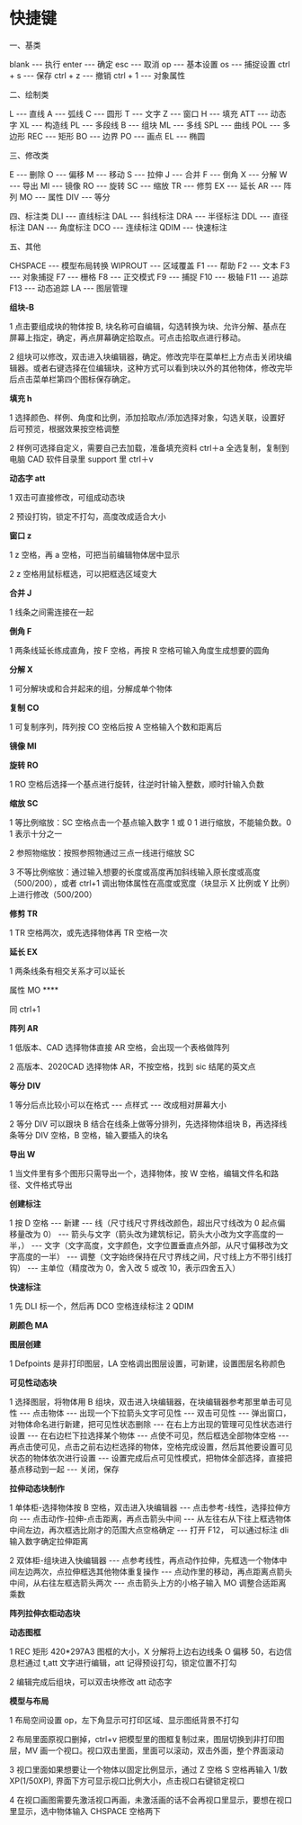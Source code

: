 # 快捷键

一、基类

blank --- 执行
enter --- 确定
esc --- 取消
op --- 基本设置
os --- 捕捉设置
ctrl + s --- 保存
ctrl + z --- 撤销
ctrl + 1 --- 对象属性

二、绘制类

L --- 直线
A --- 弧线
C --- 圆形
T --- 文字
Z --- 窗口
H --- 填充
ATT --- 动态字
XL --- 构造线
PL --- 多段线
B --- 组块
ML --- 多线
SPL --- 曲线
POL --- 多边形
REC --- 矩形
BO --- 边界
PO --- 画点
EL --- 椭圆

三、修改类

E --- 删除
O --- 偏移
M --- 移动
S --- 拉伸
J --- 合并
F --- 倒角
X --- 分解
W --- 导出
MI --- 镜像
RO --- 旋转
SC --- 缩放
TR --- 修剪
EX --- 延长
AR --- 阵列
MO --- 属性
DIV --- 等分

四、标注类
DLI --- 直线标注
DAL --- 斜线标注
DRA --- 半径标注
DDL --- 直径标注
DAN --- 角度标注
DCO --- 连续标注
QDIM --- 快速标注

五、其他

CHSPACE --- 模型布局转换
WIPROUT --- 区域覆盖
F1 --- 帮助
F2 --- 文本
F3 --- 对象捕捉
F7 --- 栅格
F8 --- 正交模式
F9 --- 捕捉
F10 --- 极轴
F11 --- 追踪
F13 --- 动态追踪
LA --- 图层管理

**组块-B**

1 点击要组成块的物体按 B, 块名称可自编辑，勾选转换为块、允许分解、基点在屏幕上指定，确定，再点屏幕确定拾取点。可点击拾取点进行移动。

2 组块可以修改，双击进入块编辑器，确定。修改完毕在菜单栏上方点击关闭块编辑器。或者右键选择在位编辑块，这种方式可以看到块以外的其他物体，修改完毕后点击菜单栏第四个图标保存确定。

**填充 h**

1 选择颜色、样例、角度和比例，添加拾取点/添加选择对象，勾选关联，设置好后可预览，根据效果按空格调整

2 样例可选择自定义，需要自己去加载，准备填充资料 ctrl＋a 全选复制，复制到电脑 CAD 软件目录里 support 里 ctrl＋v

**动态字 att**

1 双击可直接修改，可组成动态块

2 预设打钩，锁定不打勾，高度改成适合大小

**窗口 z**

1 z 空格，再 a 空格，可把当前编辑物体居中显示

2 z 空格用鼠标框选，可以把框选区域变大

**合并 J**

1 线条之间需连接在一起

**倒角 F**

1 两条线延长练成直角，按 F 空格，再按 R 空格可输入角度生成想要的圆角

**分解 X**

1 可分解块或和合并起来的组，分解成单个物体

**复制 CO**

1 可复制序列，阵列按 CO 空格后按 A 空格输入个数和距离后

**镜像 MI**

**旋转 RO**

1 RO 空格后选择一个基点进行旋转，往逆时针输入整数，顺时针输入负数

**缩放 SC**

1 等比例缩放：SC 空格点击一个基点输入数字 1 或 0 1 进行缩放，不能输负数。0 1 表示十分之一

2 参照物缩放：按照参照物通过三点一线进行缩放 SC

3 不等比例缩放：通过输入想要的长度或高度再加斜线输入原长度或高度（500/200），或者 ctrl+1 调出物体属性在高度或宽度（块显示 X 比例或 Y 比例）上进行修改（500/200）

**修剪 TR**

1 TR 空格两次，或先选择物体再 TR 空格一次

**延长 EX**

1 两条线条有相交关系才可以延长

属性 MO ****

同 ctrl+1

**阵列 AR**

1 低版本、CAD 选择物体直接 AR 空格，会出现一个表格做阵列

2 高版本、2020CAD 选择物体 AR，不按空格，找到 sic 结尾的英文点

**等分 DIV**

1 等分后点比较小可以在格式 --- 点样式 --- 改成相对屏幕大小

2 等分 DIV 可以跟块 B 结合在线条上做等分排列，先选择物体组块 B，再选择线条等分 DIV 空格，B 空格，输入要插入的块名

**导出 W**

1 当文件里有多个图形只需导出一个，选择物体，按 W 空格，编辑文件名和路径、文件格式导出

**创建标注**

1 按 D 空格 --- 新建 --- 线（尺寸线尺寸界线改颜色，超出尺寸线改为 0 起点偏移量改为 0） --- 箭头与文字（箭头改为建筑标记，箭头大小改为文字高度的一半，） --- 文字（文字高度，文字颜色，文字位置垂直点外部，从尺寸偏移改为文字高度的一半） --- 调整（文字始终保持在尺寸界线之间，尺寸线上方不带引线打钩） --- 主单位（精度改为 0，舍入改 5 或改 10，表示四舍五入）

**快速标注**

1 先 DLI 标一个，然后再 DCO 空格连续标注 2 QDIM

**刷颜色 MA**

**图层创建**

1 Defpoints 是非打印图层，LA 空格调出图层设置，可新建，设置图层名称颜色

**可见性动态块**

1 选择图层，将物体用 B 组块，双击进入块编辑器，在块编辑器参考那里单击可见性 --- 点击物体 --- 出现一个下拉箭头文字可见性 --- 双击可见性 --- 弹出窗口，对物体命名进行新建，把可见性状态删除 --- 在右上方出现的管理可见性状态进行设置 --- 在右边栏下拉选择某个物体 --- 点使不可见，然后框选全部物体空格 --- 再点击使可见，点击之前右边栏选择的物体，空格完成设置，然后其他要设置可见状态的物体依次进行设置 --- 设置完成后点可见性模式，把物体全部选择，直接把基点移动到一起 --- 关闭，保存

**拉伸动态块制作**

1 单体柜-选择物体按 B 空格，双击进入块编辑器 --- 点击参考-线性，选择拉伸方向 --- 点击动作-拉伸-点击距离，再点击箭头中间 --- 从左往右从下往上框选物体中间左边，再次框选比刚才的范围大点空格确定 --- 打开 F12， 可以通过标注 dli 输入数字确定拉伸距离

2 双体柜-组块进入快编辑器 --- 点参考线性，再点动作拉伸，先框选一个物体中间左边两次，点拉伸框选其他物体重复操作 --- 点动作里的移动，再点距离点箭头中间，从右往左框选箭头两次 --- 点击箭头上方的小格子输入 MO 调整合适距离乘数

**阵列拉伸衣柜动态块**

**动态图框**

1 REC 矩形 420*297A3 图框的大小，X 分解将上边右边线条 O 偏移 50，右边信息栏通过 t,att 文字进行编辑，att 记得预设打勾，锁定位置不打勾

2 编辑完成后组块，可以双击块修改 att 动态字

**模型与布局**

1 布局空间设置 op，左下角显示可打印区域、显示图纸背景不打勾

2 布局里面原视口删掉，ctrl+v 把模型里的图框复制过来，图层切换到非打印图层，MV 画一个视口。视口双击里面，里面可以滚动，双击外面，整个界面滚动

3 视口里面如果想要让一个物体以固定比例显示，通过 Z 空格 S 空格再输入 1/数 XP(1/50XP), 界面下方可显示视口比例大小，点击视口右键锁定视口

4 在视口画图需要先激活视口再画，未激活画的话不会再视口里显示，要想在视口里显示，选中物体输入 CHSPACE 空格两下

